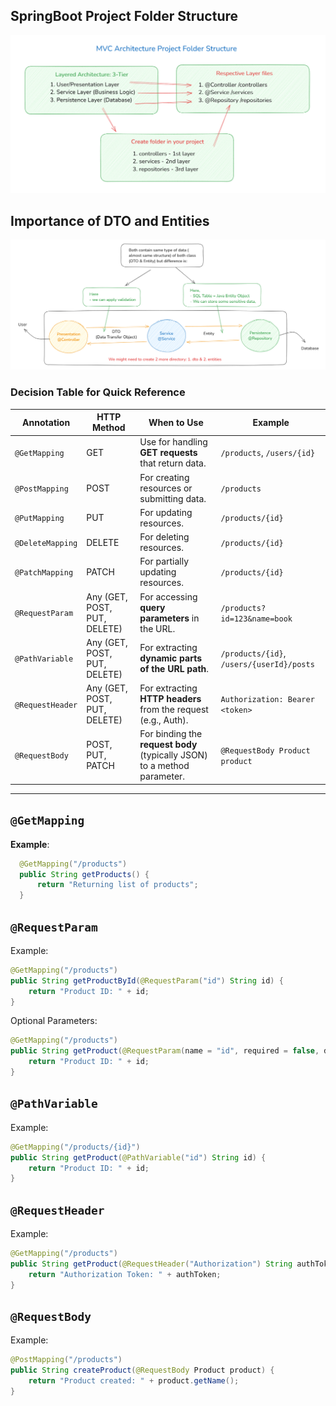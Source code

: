 ## SpringBoot Project Folder Structure 
![img.png](images/mvc.png)


## Importance of DTO and Entities
![img.png](images/layer-wise-folder-structure.png)


### Decision Table for Quick Reference

| **Annotation**     | **HTTP Method**                 | **When to Use**                                                | **Example**                                             |
|--------------------|----------------------------------|---------------------------------------------------------------|---------------------------------------------------------|
| `@GetMapping`       | GET                              | Use for handling **GET requests** that return data.           | `/products`, `/users/{id}`                              |
| `@PostMapping`      | POST                             | For creating resources or submitting data.                    | `/products`                                             |
| `@PutMapping`       | PUT                              | For updating resources.                                       | `/products/{id}`                                        |
| `@DeleteMapping`    | DELETE                           | For deleting resources.                                       | `/products/{id}`                                        |
| `@PatchMapping`     | PATCH                            | For partially updating resources.                              | `/products/{id}`                                        |
| `@RequestParam`     | Any (GET, POST, PUT, DELETE)     | For accessing **query parameters** in the URL.                | `/products?id=123&name=book`                            |
| `@PathVariable`     | Any (GET, POST, PUT, DELETE)     | For extracting **dynamic parts of the URL path**.             | `/products/{id}`, `/users/{userId}/posts`               |
| `@RequestHeader`    | Any (GET, POST, PUT, DELETE)     | For extracting **HTTP headers** from the request (e.g., Auth).| `Authorization: Bearer <token>`                         |
| `@RequestBody`      | POST, PUT, PATCH                | For binding the **request body** (typically JSON) to a method parameter. | `@RequestBody Product product`                          |



---

## `@GetMapping`
**Example**:
```java
  @GetMapping("/products")
  public String getProducts() {
      return "Returning list of products";
  }
```

## `@RequestParam`
Example:
```java
@GetMapping("/products")
public String getProductById(@RequestParam("id") String id) {
    return "Product ID: " + id;
}
```

Optional Parameters:
```java
@GetMapping("/products")
public String getProduct(@RequestParam(name = "id", required = false, defaultValue = "0") String id) {
    return "Product ID: " + id;
}
```

## `@PathVariable`
Example:
```java
@GetMapping("/products/{id}")
public String getProduct(@PathVariable("id") String id) {
    return "Product ID: " + id;
}
```

## `@RequestHeader`
Example:
```java
@GetMapping("/products")
public String getProduct(@RequestHeader("Authorization") String authToken) {
    return "Authorization Token: " + authToken;
}
```

## `@RequestBody`
Example:
```java
@PostMapping("/products")
public String createProduct(@RequestBody Product product) {
    return "Product created: " + product.getName();
}
```